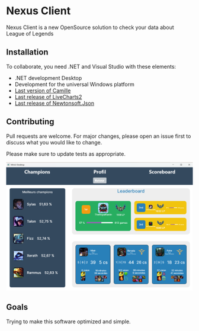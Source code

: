 ﻿# Nexus Client

Nexus Client is a new OpenSource solution to check your data about League of Legends

## Installation

To collaborate, you need .NET and Visual Studio with these elements:

- .NET development Desktop
- Development for the universal Windows platform
- [Last version of Camille](https://github.com/MingweiSamuel/Camille)
- [Last release of LiveCharts2](https://github.com/beto-rodriguez/LiveCharts2)
- [Last release of Newtonsoft.Json](https://github.com/JamesNK/Newtonsoft.Json)


## Contributing

Pull requests are welcome. For major changes, please open an issue first
to discuss what you would like to change.

Please make sure to update tests as appropriate.

![alt text](NexusClient/Assets/example-image.png)

## Goals

Trying to make this software optimized and simple.